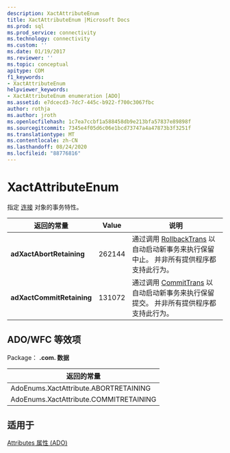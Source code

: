 ```yaml
---
description: XactAttributeEnum
title: XactAttributeEnum |Microsoft Docs
ms.prod: sql
ms.prod_service: connectivity
ms.technology: connectivity
ms.custom: ''
ms.date: 01/19/2017
ms.reviewer: ''
ms.topic: conceptual
apitype: COM
f1_keywords:
- XactAttributeEnum
helpviewer_keywords:
- XactAttributeEnum enumeration [ADO]
ms.assetid: e7dcecd3-7dc7-445c-b922-f700c3067fbc
author: rothja
ms.author: jroth
ms.openlocfilehash: 1c7ea7ccbf1a588458db9e213bfa57837e89898f
ms.sourcegitcommit: 7345e4f05d6c06e1bcd73747a4a47873b3f3251f
ms.translationtype: MT
ms.contentlocale: zh-CN
ms.lasthandoff: 08/24/2020
ms.locfileid: "88776816"
---
```

# <a name="xactattributeenum"></a>XactAttributeEnum
指定 [连接](./connection-object-ado.md) 对象的事务特性。  
  
|返回的常量|Value|说明|  
|--------------|-----------|-----------------|  
|**adXactAbortRetaining**|262144|通过调用 [RollbackTrans](./begintrans-committrans-and-rollbacktrans-methods-ado.md) 以自动启动新事务来执行保留中止。 并非所有提供程序都支持此行为。|  
|**adXactCommitRetaining**|131072|通过调用 [CommitTrans](./begintrans-committrans-and-rollbacktrans-methods-ado.md) 以自动启动新事务来执行保留提交。 并非所有提供程序都支持此行为。|  
  
## <a name="adowfc-equivalent"></a>ADO/WFC 等效项  
 Package： **.com. 数据**  
  
|返回的常量|  
|--------------|  
|AdoEnums.XactAttribute.ABORTRETAINING|  
|AdoEnums.XactAttribute.COMMITRETAINING|  
  
## <a name="applies-to"></a>适用于  
 [Attributes 属性 (ADO)](./attributes-property-ado.md)